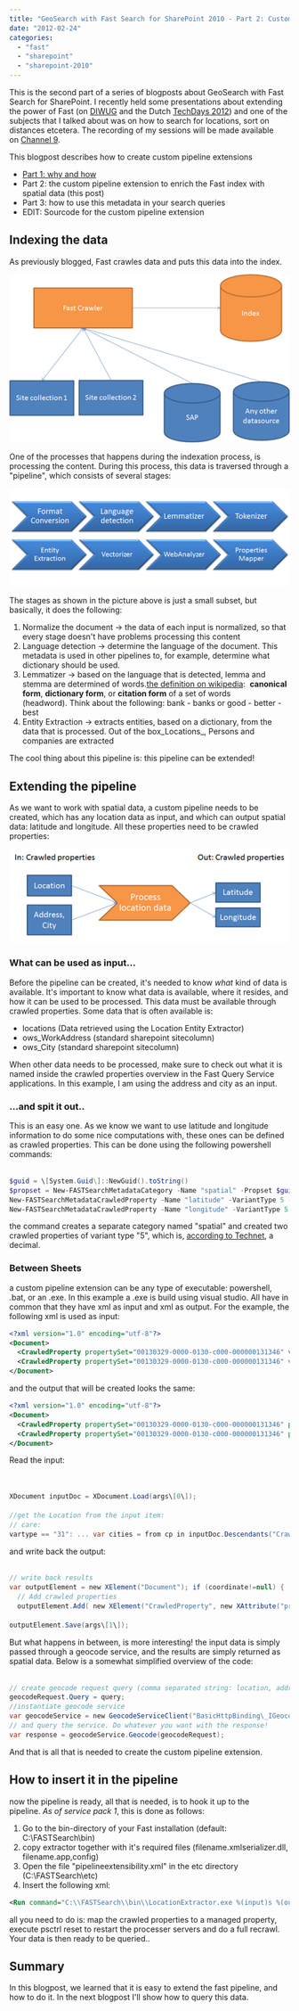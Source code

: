 ```yaml
---
title: "GeoSearch with Fast Search for SharePoint 2010 - Part 2: Custom pipeline extensions"
date: "2012-02-24"
categories: 
  - "fast"
  - "sharepoint"
  - "sharepoint-2010"
---
```


This is the second part of a series of blogposts about GeoSearch with Fast Search for SharePoint. I recently held some presentations about extending the power of Fast (on [DIWUG](http://www.diwug.nl/ "Dutch Information Worker User Group") and the Dutch [TechDays 2012](http://www.techdays.nl/ "Dutch Techdays 2012")) and one of the subjects that I talked about was on how to search for locations, sort on distances etcetera. The recording of my sessions will be made available on [Channel 9](http://channel9.msdn.com/Events/Speakers/bas+lijten "Bas Lijten on Channel 9").

This blogpost describes how to create custom pipeline extensions

- [Part 1: why and how](http://blog.baslijten.com/geosearch-with-fast-search-for-sharepoint-2010-part-1/ "GeoSearch with Fast Search for SharePoint")
- Part 2: the custom pipeline extension to enrich the Fast index with spatial data (this post)
- Part 3: how to use this metadata in your search queries
- EDIT: Sourcode for the custom pipeline extension

## Indexing the data

As previously blogged, Fast crawles data and puts this data into the index.

![](images/img_528a5e8e0a3e2.png)

One of the processes that happens during the indexation process, is processing the content. During this process, this data is traversed through a "pipeline", which consists of several stages:

![](images/img_528a5e9c9a64b.png)

The stages as shown in the picture above is just a small subset, but basically, it does the following:

1. Normalize the document -> the data of each input is normalized, so that every stage doesn't have problems processing this content
2. Language detection -> determine the language of the document. This metadata is used in other pipelines to, for example, determine what dictionary should be used.
3. Lemmatizer -> based on the language that is detected, lemma and stemma are determined of words.[the definition on wikipedia](http://en.wikipedia.org/wiki/Lemma_(morphology) "lemma wikipedia"):  **canonical form**, **dictionary form**, or **citation form** of a set of words (headword). Think about the following: bank - banks or good - better - best
4. Entity Extraction -> extracts entities, based on a dictionary, from the data that is processed. Out of the box_Locations_, Persons and companies are extracted

The cool thing about this pipeline is: this pipeline can be extended!

## Extending the pipeline

As we want to work with spatial data, a custom pipeline needs to be created, which has any location data as input, and which can output spatial data: latitude and longitude. All these properties need to be crawled properties:

![](images/img_528a5eae27db0.png)

### What can be used as input...

Before the pipeline can be created, it's needed to know _what_ kind of data is available. It's important to know what data is available, where it resides, and how it can be used to be processed. This data must be available through crawled properties. Some data that is often available is:

- locations (Data retrieved using the Location Entity Extractor)
- ows\_WorkAddress (standard sharepoint sitecolumn)
- ows\_City (standard sharepoint sitecolumn)

When other data needs to be processed, make sure to check out what it is named inside the crawled properties overview in the Fast Query Service applications. In this example, I am using the address and city as an input.

### ...and spit it out..

This is an easy one. As we know we want to use latitude and longitude information to do some nice computations with, these ones can be defined as crawled properties. This can be done using the following powershell commands:

```powershell

$guid = \[System.Guid\]::NewGuid().toString()
$propset = New-FASTSearchMetadataCategory -Name "spatial" -Propset $guid
New-FASTSearchMetadataCrawledProperty -Name "latitude" -VariantType 5 -Propset $guid
New-FASTSearchMetadataCrawledProperty -Name "longitude" -VariantType 5 -Propset $guid
```
the command creates a separate category named "spatial" and created two crawled properties of variant type "5", which is, [according to Technet](http://technet.microsoft.com/en-us/library/ff191231.aspx "variant type fast search for sharepoint"), a decimal.

### Between Sheets

a custom pipeline extension can be any type of executable: powershell, .bat, or an .exe. In this example a .exe is build using visual studio. All have in common that they have xml as input and xml as output. For the example, the following xml is used as input:

```xml
<?xml version="1.0" encoding="utf-8"?>
<Document>
  <CrawledProperty propertySet="00130329-0000-0130-c000-000000131346" varType="31" propertyName="ows\_WorkCity">City</CrawledProperty>
  <CrawledProperty propertySet="00130329-0000-0130-c000-000000131346" varType="31" propertyName="ows\_WorkAddress">Address</CrawledProperty>
</Document>
```
and the output that will be created looks the same:

```xml
<?xml version="1.0" encoding="utf-8"?>
<Document>
  <CrawledProperty propertySet="00130329-0000-0130-c000-000000131346" propertyName="latitude" varType="5">99.9999999999999</CrawledProperty>
  <CrawledProperty propertySet="00130329-0000-0130-c000-000000131346" propertyName="longitude" varType="5">99.9999999999999</CrawledProperty>
</Document>
```
Read the input:

```csharp
 

XDocument inputDoc = XDocument.Load(args\[0\]);

//get the Location from the input item: 
// care: 
vartype == "31": ... var cities = from cp in inputDoc.Descendants("CrawledProperty") where new Guid(cp.Attribute("propertySet").Value).Equals(IN\_LOCATION) &amp;&amp; cp.Attribute("propertyName").Value == "ows\_WorkCity" &amp;&amp; cp.Attribute("varType").Value == "31" select cp.Value; 
```

and write back the output:

```csharp
 
// write back results 
var outputElement = new XElement("Document"); if (coordinate!=null) { 
  // Add crawled properties 
  outputElement.Add( new XElement("CrawledProperty", new XAttribute("propertySet", OUT\_GROUP), new XAttribute("propertyName", Propname), new XAttribute("varType", 5), coordinate.Longitude) ); }

outputElement.Save(args\[1\]); 
```

But what happens in between, is more interesting! the input data is simply passed through a geocode service, and the results are simply returned as spatial data. Below is a somewhat simplified overview of the code:

```csharp
 
// create geocode request query (comma separated string: location, address) 
geocodeRequest.Query = query; 
//instantiate geocode service 
var geocodeService = new GeocodeServiceClient("BasicHttpBinding\_IGeocodeService"); 
// and query the service. Do whatever you want with the response! 
var response = geocodeService.Geocode(geocodeRequest); 
```

And that is all that is needed to create the custom pipeline extension.

## How to insert it in the pipeline

now the pipeline is ready, all that is needed, is to hook it up to the pipeline. _As of service pack 1_, this is done as follows:

1. Go to the bin-directory of your Fast installation (default: C:\\FASTSearch\\bin)
2. copy extractor together with it's required files (filename.xmlserializer.dll, filename.app,config)
3. Open the file "pipelineextensibility.xml" in the etc directory (C:\\FASTSearch\\etc)
4. Insert the following xml:

```xml
<Run command="C:\\FASTSearch\\bin\\LocationExtractor.exe %(input)s %(output)s"> <Input> <CrawledProperty propertySet="00130329-0000-0130-c000-000000131346" varType="31" propertyName="ows\_WorkAddress" /> <CrawledProperty propertySet="00130329-0000-0130-c000-000000131346" varType="31" propertyName="ows\_WorkCity" /> </Input> <Output> <CrawledProperty propertySet="00130329-0000-0130-c000-000000131346" varType="5" propertyName="latitude" /> <CrawledProperty propertySet="00130329-0000-0130-c000-000000131346" varType="5" propertyName="longitude" /> </Output> </Run>
```

all you need to do is: map the crawled properties to a managed property, execute psctrl reset to restart the processer servers and do a full recrawl. Your data is then ready to be queried..

## Summary

In this blogpost, we learned that it is easy to extend the fast pipeline, and how to do it. In the next blogpost I'll show how to query this data.
